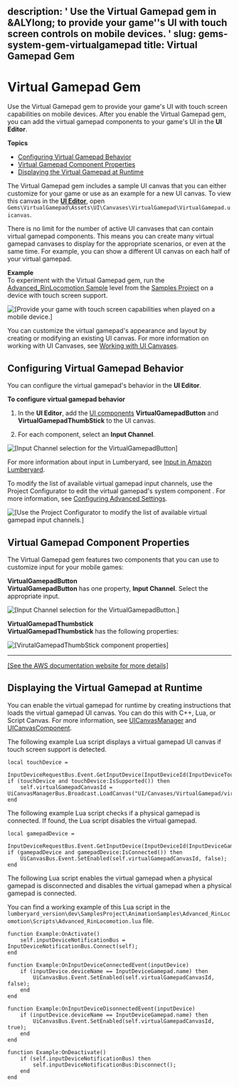 description: ' Use the Virtual Gamepad gem in &ALYlong; to provide your game''s UI
  with touch screen controls on mobile devices. '
slug: gems-system-gem-virtualgamepad
title: Virtual Gamepad Gem
---
# Virtual Gamepad Gem<a name="gems-system-gem-virtualgamepad"></a>

Use the Virtual Gamepad gem to provide your game's UI with touch screen capabilities on mobile devices\. After you enable the Virtual Gamepad gem, you can add the virtual gamepad components to your game's UI in the **UI Editor**\.

**Topics**
+ [Configuring Virtual Gamepad Behavior](#gems-system-gem-virtualgamepad-behavior)
+ [Virtual Gamepad Component Properties](#gems-system-gem-virtualgamepad-properties)
+ [Displaying the Virtual Gamepad at Runtime](#gems-system-gem-virtualgamepad-displaying)

The Virtual Gamepad gem includes a sample UI canvas that you can either customize for your game or use as an example for a new UI canvas\. To view this canvas in the [**UI Editor**](ui-editor-using.md), open `Gems\VirtualGamepad\Assets\UI\Canvases\VirtualGamepad\VirtualGamepad.uicanvas`\.

There is no limit for the number of active UI canvases that can contain virtual gamepad components\. This means you can create many virtual gamepad canvases to display for the appropriate scenarios, or even at the same time\. For example, you can show a different UI canvas on each half of your virtual gamepad\.

**Example**  
To experiment with the Virtual Gamepad gem, run the [Advanced\_RinLocomotion Sample](animation-editor-rin-locomotion-sample.md) level from the [Samples Project](sample-project-samples.md) on a device with touch screen support\.  

![\[Provide your game with touch screen capabilities when played on a mobile device.\]](/images/userguide/shared-gems-system-gem-virtualgamepad-1.png)

You can customize the virtual gamepad's appearance and layout by creating or modifying an existing UI canvas\. For more information on working with UI Canvases, see [Working with UI Canvases](ui-editor-creating-canvases.md)\. 

## Configuring Virtual Gamepad Behavior<a name="gems-system-gem-virtualgamepad-behavior"></a>

You can configure the virtual gamepad's behavior in the **UI Editor**\.

**To configure virtual gamepad behavior**

1. In the **UI Editor**, add the [UI components](ui-editor-components.md) **VirtualGamepadButton** and **VirtualGamepadThumbStick** to the UI canvas\. 

1. For each component, select an **Input Channel**\.

![\[Input Channel selection for the VirtualGamepadButton\]](/images/userguide/gems/gems-system-gem-virtualgamepad-2.png)

For more information about input in Lumberyard, see [Input in Amazon Lumberyard](input-intro.md)\.

To modify the list of available virtual gamepad input channels, use the Project Configurator to edit the virtual gamepad's system component \. For more information, see [Configuring Advanced Settings](configurator-advanced.md)\.

![\[Use the Project Configurator to modify the list of available virtual gamepad input channels.\]](/images/userguide/gems/gems-system-gem-virtualgamepad-3.png)

## Virtual Gamepad Component Properties<a name="gems-system-gem-virtualgamepad-properties"></a>

The Virtual Gamepad gem features two components that you can use to customize input for your mobile games: 

****VirtualGamepadButton****  
**VirtualGamepadButton** has one property, **Input Channel**\. Select the appropriate input\.  

![\[Input Channel selection for the VirtualGamepadButton.\]](/images/userguide/gems/gems-system-gem-virtualgamepad-properties-1.png)

****VirtualGamepadThumbstick****  
**VirtualGamepadThumbstick** has the following properties:  

![\[VirutalGamepadThumbStick component properties\]](/images/userguide/gems/gems-system-gem-virtualgamepad-properties-2.png)  
****    
[\[See the AWS documentation website for more details\]](http://docs.aws.amazon.com/lumberyard/latest/userguide/gems-system-gem-virtualgamepad.html)

## Displaying the Virtual Gamepad at Runtime<a name="gems-system-gem-virtualgamepad-displaying"></a>

You can enable the virtual gamepad for runtime by creating instructions that loads the virtual gamepad UI canvas\. You can do this with C\+\+, Lua, or Script Canvas\. For more information, see [UICanvasManager](lua-scripting-ces-api-ui-uicanvasmanager.md) and [UICanvasComponent](lua-scripting-ces-api-ui-uicanvascomponent.md)\.

The following example Lua script displays a virtual gamepad UI canvas if touch screen support is detected\.

```
local touchDevice =
    InputDeviceRequestBus.Event.GetInputDevice(InputDeviceId(InputDeviceTouch.name))
if (touchDevice and touchDevice:IsSupported()) then
    self.virtualGamepadCanvasId = UiCanvasManagerBus.Broadcast.LoadCanvas("UI/Canvases/VirtualGamepad/virtualgamepad.uicanvas");
end
```

The following example Lua script checks if a physical gamepad is connected\. If found, the Lua script disables the virtual gamepad\.

```
local gamepadDevice =
    InputDeviceRequestBus.Event.GetInputDevice(InputDeviceId(InputDeviceGamepad.name))
if (gamepadDevice and gamepadDevice:IsConnected()) then
    UiCanvasBus.Event.SetEnabled(self.virtualGamepadCanvasId, false);
end
```

The following Lua script enables the virtual gamepad when a physical gamepad is disconnected and disables the virtual gamepad when a physical gamepad is connected\. 

You can find a working example of this Lua script in the `lumberyard_version\dev\SamplesProject\AnimationSamples\Advanced_RinLocomotion\Scripts\Advanced_RinLocomotion.lua` file\.

```
function Example:OnActivate()
    self.inputDeviceNotificationBus = InputDeviceNotificationBus.Connect(self);
end

function Example:OnInputDeviceConnectedEvent(inputDevice)
    if (inputDevice.deviceName == InputDeviceGamepad.name) then
        UiCanvasBus.Event.SetEnabled(self.virtualGamepadCanvasId, false);
    end
end

function Example:OnInputDeviceDisonnectedEvent(inputDevice)
    if (inputDevice.deviceName == InputDeviceGamepad.name) then
        UiCanvasBus.Event.SetEnabled(self.virtualGamepadCanvasId, true);
    end
end

function Example:OnDeactivate()
    if (self.inputDeviceNotificationBus) then
        self.inputDeviceNotificationBus:Disconnect();
    end
end
```